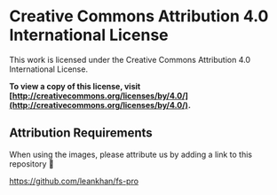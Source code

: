 # Creative Commons Attribution 4.0 International License

This work is licensed under the Creative Commons Attribution 4.0 International License.

**To view a copy of this license, visit [http://creativecommons.org/licenses/by/4.0/](http://creativecommons.org/licenses/by/4.0/).**

## Attribution Requirements

When using the images, please attribute us by adding a link to this repository :pray:

https://github.com/leankhan/fs-pro
